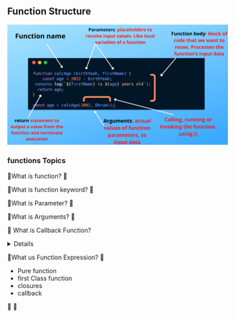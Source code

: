 ## Function Structure 

![Structure](structure.png)

### functions Topics

🔶What is function?
🔷 

🔶What is function keyword?
🔷 

🔶What is Parameter?
🔷 

🔶What is Arguments?
🔷 

🔶 What is Callback Function?
<details>
🔷 When a Function **takes a function as a parameter** and **that function called inside the function**, then it is called callback function.
</details>

🔶What us Function Expression?
🔷 

* Pure function
* first Class function
* closures
* callback

🔶
🔷 